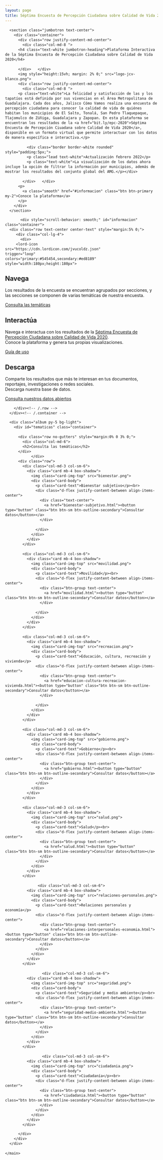 ```yaml
---
layout: page
title: Séptima Encuesta de Percepción Ciudadana sobre Calidad de Vida 2020
---
```



  <body>
    <main role="main">

      <section class="jumbotron text-center">
        <div class="container">
          <div class="row justify-content-md-center">
            <div class="col-md-8 ">
          <h4 class="text-white jumbotron-heading">Plataforma Interactiva de la Séptima Encuesta de Percepción Ciudadana sobre Calidad de Vida 2020</h4>
     
          </div>   </div>
          <img style="height:15vh; margin: 2% 0;" src="logo-jcv-blanco.png">
          <div class="row justify-content-md-center">
            <div class="col-md-8 ">
          <p class="text-white">La felicidad y satisfacción de las y los tapatíos está definida por sus vivencias en el Área Metropolitana de Guadalajara. Cada dos años, Jalisco Cómo Vamos realiza una encuesta de percepción ciudadana para conocer la calidad de vida de quiénes habitan los municipios de El Salto, Tonalá, San Pedro Tlaquepaque, Tlajomulco de Zúñiga, Guadalajara y Zapopan. En esta plataforma se encuentran los resultados de la <a href="bit.ly/epc-2020">Séptima Encuesta de Percepción Ciuadana sobre Calidad de Vida 2020</a>, disponible en un formato virtual que permite interactuar con los datos de manera específica e interactiva.</p>
          
              <div class="border border-white rounded" style="padding:5px;">
              <p class="lead text-white">Actualización febrero 2022</p>
              <p class="text-white">La visualización de los datos ahora incluye la opción de filtrar la información por municipios, además de mostrar los resultados del conjunto global del AMG.</p></div>
            
            </div>   </div>
          <p>
            <a class="smooth" href="#informacion" class="btn btn-primary my-2">Conoce la plataforma</a>
          </p>
        </div>
      </section>
<!-- start info -->
           <div style="scroll-behavior: smooth;" id="informacion" class="container">
      <div class="row text-center center-text" style="margin:5% 0;">
         <div class="col-lg-4">
           <div>
         <lord-icon
    src="https://cdn.lordicon.com/jvucoldz.json"
    trigger="loop"
    colors="primary:#545454,secondary:#ed8189"
    style="width:180px;height:180px">
</lord-icon>
            </div>
            <h2>Navega</h2>
            <p>Los resultados de la encuesta se encuentran agrupados por secciones, y las secciones se componen de varias temáticas de nuestra encuesta.</p>
           <p><a class="btn btn-secondary" href="#tematicas" role="button">Consulta las temáticas</a></p>
          </div><!-- /.col-lg-4 -->
          <div class="col-lg-4">
           <div class=""><lord-icon
    src="https://cdn.lordicon.com/pndvzexs.json"
    trigger="loop"
    colors="primary:#ed8189,secondary:#545454"
    style="width:180px;height:180px">
             </lord-icon></div>
            <h2>Interactúa</h2>
            <p>Navega e interactua con los resultados de la <a blank="_target" href="bit.ly/epc-2020">Séptima Encuesta de Percepción Ciudadana sobre Calidad de Vida 2020</a>. <br>Conoce la plataforma y genera tus propias visualizaciones.</p>
           <p><a class="btn btn-secondary" href="guia-de-uso.html" role="button">Guía de uso</a></p>
          </div><!-- /.col-lg-4 -->
          <div class="col-lg-4">
           <div>
             <lord-icon
    src="https://cdn.lordicon.com/wcjauznf.json"
    trigger="loop"
    colors="primary:#ed8189,secondary:#545454"
    style="width:180px;height:180px">
</lord-icon>
            </div>
            <h2>Descarga</h2>
            <p>Comparte los resultados que más te interesan en tus documentos, reportajes, investigaciones o redes sociales. <br>Descarga nuestra base de datos. </p>
            <p><a class="btn btn-secondary" target="_blank" href="http://jaliscocomovamos.org/datos-abiertos" role="button">Consulta nuestros datos abiertos</a></p>
          </div><!-- /.col-lg-4 -->
         
        </div><!-- /.row -->
      </div><!-- /.container --> 
 <!-- close info -->     
      
      <div class="album py-5 bg-light">
        <div id="tematicas" class="container">

          <div class="row no-gutters" style="margin:0% 0 3% 0;">
            <div class="col-md-6">
            <h2>Consulta las temáticas</h2>
          </div>
                </div>
          <div class="row">
            <div class="col-md-3 col-sm-6">
              <div class="card mb-4 box-shadow">
                <img class="card-img-top" src="bienestar.png">
                <div class="card-body">
                  <p class="card-text">Bienestar subjetivo</p><br>
                  <div class="d-flex justify-content-between align-items-center">
                    <div class="text-center">
                      <a href="bienestar-subjetivo.html"><button type="button" class="btn btn-sm btn-outline-secondary">Consultar datos</button></a>
                    </div>
               
                  </div>
                </div>
              </div>
            </div>
            
            <div class="col-md-3 col-sm-6">
              <div class="card mb-4 box-shadow">
                <img class="card-img-top" src="movilidad.png">
                <div class="card-body">
                  <p class="card-text">Movilidad</p><br>
                  <div class="d-flex justify-content-between align-items-center">
                    <div class="btn-group text-center">
                      <a href="movilidad.html"><button type="button" class="btn btn-sm btn-outline-secondary">Consultar datos</button></a>
                    </div>
               
                  </div>
                </div>
              </div>
            </div>
                  
            <div class="col-md-3 col-sm-6">
              <div class="card mb-4 box-shadow">
                <img class="card-img-top" src="recreacion.png">
                <div class="card-body">
                  <p class="card-text">Educación, cultura, recreación y vivienda</p>
                  <div class="d-flex justify-content-between align-items-center">
                    <div class="btn-group text-center">
                      <a href="educacion-cultura-recreacion-vivienda.html"><button type="button" class="btn btn-sm btn-outline-secondary">Consultar datos</button></a>
                    </div>
               
                  </div>
                </div>
              </div>
            </div>
                  
            <div class="col-md-3 col-sm-6">
              <div class="card mb-4 box-shadow">
                <img class="card-img-top" src="gobierno.png">
                <div class="card-body">
                  <p class="card-text">Gobierno</p><br>
                  <div class="d-flex justify-content-between align-items-center">
                    <div class="btn-group text-center">
                      <a href="gobierno.html"><button type="button" class="btn btn-sm btn-outline-secondary">Consultar datos</button></a>
                    </div>
                  </div>
                </div>
              </div>
            </div>
            
            <div class="col-md-3 col-sm-6">
              <div class="card mb-4 box-shadow">
                <img class="card-img-top" src="salud.png">
                <div class="card-body">
                  <p class="card-text">Salud</p><br>
                  <div class="d-flex justify-content-between align-items-center">
                    <div class="btn-group text-center">
                      <a href="salud.html"><button type="button" class="btn btn-sm btn-outline-secondary">Consultar datos</button></a>
                    </div>
                  </div>
                </div>
              </div>
            </div>
            
                   <div class="col-md-3 col-sm-6">
              <div class="card mb-4 box-shadow">
                <img class="card-img-top" src="relaciones-personales.png">
                <div class="card-body">
                  <p class="card-text">Relaciones personales y economía</p>
                  <div class="d-flex justify-content-between align-items-center">
                    <div class="btn-group text-center">
                      <a href="relaciones-interpersonales-economia.html"><button type="button" class="btn btn-sm btn-outline-secondary">Consultar datos</button></a>
                    </div>
                  </div>
                </div>
              </div>
            </div>
            
                     <div class="col-md-3 col-sm-6">
              <div class="card mb-4 box-shadow">
                <img class="card-img-top" src="seguridad.png">
                <div class="card-body">
                  <p class="card-text">Seguridad y medio ambiente</p><br>
                  <div class="d-flex justify-content-between align-items-center">
                    <div class="btn-group text-center">
                      <a href="seguridad-medio-ambiente.html"><button type="button" class="btn btn-sm btn-outline-secondary">Consultar datos</button></a>
                    </div>
                  </div>
                </div>
              </div>
            </div>
            
                     <div class="col-md-3 col-sm-6">
              <div class="card mb-4 box-shadow">
                <img class="card-img-top" src="ciudadania.png">
                <div class="card-body">
                  <p class="card-text">Ciudadanía</p><br>
                  <div class="d-flex justify-content-between align-items-center">
                    <div class="btn-group text-center">
                      <a href="ciudadania.html"><button type="button" class="btn btn-sm btn-outline-secondary">Consultar datos</button></a>
                    </div>
                  </div>
                </div>
              </div>
            </div>
            
            

<!--
           
-->

          </div>
        </div>
      </div>

    </main>
  
  <script src="https://ajax.googleapis.com/ajax/libs/jquery/3.3.1/jquery.min.js"></script>
<script>
$(document).ready(function(){
  // Add smooth scrolling to all links
  $("a.smooth").on('click', function(event) {

    // Make sure this.hash has a value before overriding default behavior
    if (this.hash !== "") {
      // Prevent default anchor click behavior
      event.preventDefault();

      // Store hash
      var hash = this.hash;

      // Using jQuery's animate() method to add smooth page scroll
      // The optional number (800) specifies the number of milliseconds it takes to scroll to the specified area
      $('html, body').animate({
        scrollTop: $(hash).offset().top
      }, 800, function(){

        // Add hash (#) to URL when done scrolling (default click behavior)
        window.location.hash = hash;
      });
    } // End if
  });
});
</script>
